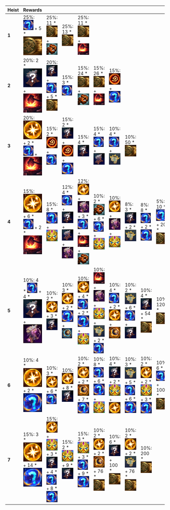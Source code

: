 | **Heist** | **Rewards**                                                                                                                                                                                |                                                                                                                                                                                                                                                                                                               |                                                                                                                                                                                                                                              |                                                                                                                                                                                                                                                                                                                                |                                                                                                                                                                                                                                                                                                                                   |                                                                                                                                                                                                                |                                                                                                                                                                                               |                                                                                                                                                                                                     |                                                                                                                        |                                                                                                                                   |
| -         | -                                                                                                                                                                                          | -                                                                                                                                                                                                                                                                                                             | -                                                                                                                                                                                                                                            | -                                                                                                                                                                                                                                                                                                                              | -                                                                                                                                                                                                                                                                                                                                 | -                                                                                                                                                                                                              | -                                                                                                                                                                                             | -                                                                                                                                                                                                   | -                                                                                                                      | -                                                                                                                                 |
| **1**     | 25%: ![Component](../../tftspecs/icon/rewards/Component.jpg) + 5 * ![Gold](../../tftspecs/icon/rewards/Gold.png)                                                                           | 25%: 11 * ![Gold](../../tftspecs/icon/rewards/Gold.png) + ![MagneticRemover](../../tftspecs/icon/rewards/MagneticRemover.png)                                                                                                                                                                                 | 25%: 13 * ![Gold](../../tftspecs/icon/rewards/Gold.png)                                                                                                                                                                                      | 25%: 11 * ![Gold](../../tftspecs/icon/rewards/Gold.png) + ![Reforger](../../tftspecs/icon/rewards/Reforger.png)                                                                                                                                                                                                                |                                                                                                                                                                                                                                                                                                                                   |                                                                                                                                                                                                                |                                                                                                                                                                                               |                                                                                                                                                                                                     |                                                                                                                        |                                                                                                                                   |
| **2**     | 20%: 2 * ![Item](../../tftspecs/icon/rewards/Item.png) + ![Reforger](../../tftspecs/icon/rewards/Reforger.png)                                                                             | 20%: ![Item](../../tftspecs/icon/rewards/Item.png) + ![Component](../../tftspecs/icon/rewards/Component.jpg) + 5 * ![Gold](../../tftspecs/icon/rewards/Gold.png)                                                                                                                                              | 15%: 3 * ![Component](../../tftspecs/icon/rewards/Component.jpg)                                                                                                                                                                             | 15%: 24 * ![Gold](../../tftspecs/icon/rewards/Gold.png) + ![MagneticRemover](../../tftspecs/icon/rewards/MagneticRemover.png)                                                                                                                                                                                                  | 15%: 26 * ![Gold](../../tftspecs/icon/rewards/Gold.png) + ![Reforger](../../tftspecs/icon/rewards/Reforger.png)                                                                                                                                                                                                                   | 15%: ![Artifact](../../tftspecs/icon/rewards/Artifact.png) + ![Orbs](../../tftspecs/icon/rewards/Orbs.png)                                                                                                     |                                                                                                                                                                                               |                                                                                                                                                                                                     |                                                                                                                        |                                                                                                                                   |
| **3**     | 20%: ![RadiantItem](../../tftspecs/icon/rewards/RadiantItem.png) + 2 * ![Component](../../tftspecs/icon/rewards/Component.jpg) + ![Reforger](../../tftspecs/icon/rewards/Reforger.png)     | 15%: 2 * ![Artifact](../../tftspecs/icon/rewards/Artifact.png) + ![Component](../../tftspecs/icon/rewards/Component.jpg)                                                                                                                                                                                      | 15%: 2 * ![Item](../../tftspecs/icon/rewards/Item.png) + ![Artifact](../../tftspecs/icon/rewards/Artifact.png) + ![Orbs](../../tftspecs/icon/rewards/Orbs.png)                                                                               | 15%: 4 * ![Item](../../tftspecs/icon/rewards/Item.png)                                                                                                                                                                                                                                                                         | 15%: 4 * ![Component](../../tftspecs/icon/rewards/Component.jpg) + ![ItemAnvil](../../tftspecs/icon/rewards/ItemAnvil.png)                                                                                                                                                                                                        | 10%: 4 * ![Component](../../tftspecs/icon/rewards/Component.jpg) + ![TomeofTraits](../../tftspecs/icon/rewards/TomeofTraits.png)                                                                               | 10%: 50 * ![Gold](../../tftspecs/icon/rewards/Gold.png)                                                                                                                                       |                                                                                                                                                                                                     |                                                                                                                        |                                                                                                                                   |
| **4**     | 15%: ![RadiantItem](../../tftspecs/icon/rewards/RadiantItem.png) + 6 * ![Component](../../tftspecs/icon/rewards/Component.jpg) + 2 * ![Reforger](../../tftspecs/icon/rewards/Reforger.png) | 15%: 8 * ![Orbs](../../tftspecs/icon/rewards/Orbs.png) + ![TacticiansCrown](../../tftitems/icon/set8/Crown/ForceofNature.png)                                                                                                                                                                                 | 12%: 4 * ![Component](../../tftspecs/icon/rewards/Component.jpg) + ![Item](../../tftspecs/icon/rewards/Item.png) + ![ItemAnvil](../../tftspecs/icon/rewards/ItemAnvil.png) + ![ArtifactAnvil](../../tftspecs/icon/rewards/ArtifactAnvil.png) | 12%: ![RadiantItem](../../tftspecs/icon/rewards/RadiantItem.png) + ![ArtifactAnvil](../../tftspecs/icon/rewards/ArtifactAnvil.png) + 3 * ![Component](../../tftspecs/icon/rewards/Component.jpg) + ![Reforger](../../tftspecs/icon/rewards/Reforger.png) + ![MagneticRemover](../../tftspecs/icon/rewards/MagneticRemover.png) | 10%: 2 * ![MagneticRemover](../../tftspecs/icon/rewards/MagneticRemover.png) + 6 * ![Component](../../tftspecs/icon/rewards/Component.jpg) + ![TacticiansCrown](../../tftitems/icon/set8/Crown/ForceofNature.png)                                                                                                                 | 10%: ![RadiantItem](../../tftspecs/icon/rewards/RadiantItem.png) + ![ArtifactAnvil](../../tftspecs/icon/rewards/ArtifactAnvil.png) + ![TacticiansCrown](../../tftitems/icon/set8/Crown/ForceofNature.png)      | 8%: 3 * ![Item](../../tftspecs/icon/rewards/Item.png) + 2 * ![TomeofTraits](../../tftspecs/icon/rewards/TomeofTraits.png)                                                                     | 8%: 8 * ![Component](../../tftspecs/icon/rewards/Component.jpg) + 2 * ![Orbs](../../tftspecs/icon/rewards/Orbs.png)                                                                                 | 5%: 10 * ![Orbs](../../tftspecs/icon/rewards/Orbs.png) + 20 * ![Gold](../../tftspecs/icon/rewards/Gold.png)            | 5%: 84 * ![Gold](../../tftspecs/icon/rewards/Gold.png)                                                                            |
| **5**     | 10%: 4 * ![Component](../../tftspecs/icon/rewards/Component.jpg) + 4 * ![Item](../../tftspecs/icon/rewards/Item.png) + ![ArtifactAnvil](../../tftspecs/icon/rewards/ArtifactAnvil.png)     | 10%: 2 * ![RadiantItem](../../tftspecs/icon/rewards/RadiantItem.png) + 3 * ![Item](../../tftspecs/icon/rewards/Item.png)                                                                                                                                                                                      | 10%: 3 * ![RadiantItem](../../tftspecs/icon/rewards/RadiantItem.png) + 2 * ![Orbs](../../tftspecs/icon/rewards/Orbs.png) + ![LesserChampionDuplicator](../../tftspecs/icon/rewards/LesserChampionDuplicator.png)                             | 10%: ![RadiantItem](../../tftspecs/icon/rewards/RadiantItem.png) + 4 * ![Component](../../tftspecs/icon/rewards/Component.jpg) + 2 * ![Orbs](../../tftspecs/icon/rewards/Orbs.png) + ![TacticiansCrown](../../tftitems/icon/set8/Crown/ForceofNature.png)                                                                      | 10%: ![Reforger](../../tftspecs/icon/rewards/Reforger.png) + ![ArtifactAnvil](../../tftspecs/icon/rewards/ArtifactAnvil.png) + ![TacticiansCrown](../../tftitems/icon/set8/Crown/ForceofNature.png) + ![TomeofTraits](../../tftspecs/icon/rewards/TomeofTraits.png) + 2 * ![Component](../../tftspecs/icon/rewards/Component.jpg) | 10%: 4 * ![Component](../../tftspecs/icon/rewards/Component.jpg) + 2 * ![RadiantItem](../../tftspecs/icon/rewards/RadiantItem.png) + ![ChampionDuplicator](../../tftspecs/icon/rewards/ChampionDuplicator.png) | 10%: 2 * ![TomeofTraits](../../tftspecs/icon/rewards/TomeofTraits.png) + 6 * ![Component](../../tftspecs/icon/rewards/Component.jpg) + ![Item](../../tftspecs/icon/rewards/Item.png)          | 10%: 4 * ![Item](../../tftspecs/icon/rewards/Item.png) + 54 * ![Gold](../../tftspecs/icon/rewards/Gold.png)                                                                                         | 10%: 120 * ![Gold](../../tftspecs/icon/rewards/Gold.png)                                                               | 10%: 6 * ![Orbs](../../tftspecs/icon/rewards/Orbs.png) + 2 * ![TacticiansCrown](../../tftitems/icon/set8/Crown/ForceofNature.png) |
| **6**     | 10%: 4 * ![RadiantItem](../../tftspecs/icon/rewards/RadiantItem.png) + 2 * ![Orbs](../../tftspecs/icon/rewards/Orbs.png)                                                                   | 10%: 3 * ![RadiantItem](../../tftspecs/icon/rewards/RadiantItem.png) + 6 * ![Component](../../tftspecs/icon/rewards/Component.jpg)                                                                                                                                                                            | 10%: ![RadiantItem](../../tftspecs/icon/rewards/RadiantItem.png) + 8 * ![Item](../../tftspecs/icon/rewards/Item.png)                                                                                                                         | 10%: 2 * ![RadiantItem](../../tftspecs/icon/rewards/RadiantItem.png) + 2 * ![ChampionDuplicator](../../tftspecs/icon/rewards/ChampionDuplicator.png) + 7 * ![Orbs](../../tftspecs/icon/rewards/Orbs.png)                                                                                                                       | 10%: 8 * ![Component](../../tftspecs/icon/rewards/Component.jpg) + 6 * ![Orbs](../../tftspecs/icon/rewards/Orbs.png) + ![TacticiansCrown](../../tftitems/icon/set8/Crown/ForceofNature.png)                                                                                                                                       | 10%: 4 * ![Item](../../tftspecs/icon/rewards/Item.png) + 2 * ![TacticiansCrown](../../tftitems/icon/set8/Crown/ForceofNature.png) + ![RadiantItem](../../tftspecs/icon/rewards/RadiantItem.png)                | 10%: 3 * ![TomeofTraits](../../tftspecs/icon/rewards/TomeofTraits.png) + 5 * ![Component](../../tftspecs/icon/rewards/Component.jpg) + 6 * ![Orbs](../../tftspecs/icon/rewards/Orbs.png)      | 10%: 2 * ![RadiantItem](../../tftspecs/icon/rewards/RadiantItem.png) + 2 * ![TacticiansCrown](../../tftitems/icon/set8/Crown/ForceofNature.png) + 3 * ![Orbs](../../tftspecs/icon/rewards/Orbs.png) | 10%: 6 * ![Component](../../tftspecs/icon/rewards/Component.jpg) + 100 * ![Gold](../../tftspecs/icon/rewards/Gold.png) | 10%: 150 * ![Gold](../../tftspecs/icon/rewards/Gold.png)                                                                          |
| **7**     | 15%: 3 * ![RadiantItem](../../tftspecs/icon/rewards/RadiantItem.png) + 14 * ![Orbs](../../tftspecs/icon/rewards/Orbs.png)                                                                  | 15%: ![RadiantItem](../../tftspecs/icon/rewards/RadiantItem.png) + ![TacticiansCrown](../../tftitems/icon/set8/Crown/ForceofNature.png) + 3 * ![Item](../../tftspecs/icon/rewards/Item.png) + 4 * ![Component](../../tftspecs/icon/rewards/Component.jpg) + 8 * ![Orbs](../../tftspecs/icon/rewards/Orbs.png) | 15%: 2 * ![TacticiansCrown](../../tftitems/icon/set8/Crown/ForceofNature.png) + 9 * ![Item](../../tftspecs/icon/rewards/Item.png)                                                                                                            | 15%: 3 * ![TacticiansCrown](../../tftitems/icon/set8/Crown/ForceofNature.png) + 3 * ![Component](../../tftspecs/icon/rewards/Component.jpg) + 9 * ![Orbs](../../tftspecs/icon/rewards/Orbs.png)                                                                                                                                | 10%: 2 * ![RadiantItem](../../tftspecs/icon/rewards/RadiantItem.png) + 2 * ![ChampionDuplicator](../../tftspecs/icon/rewards/ChampionDuplicator.png) + 76 * ![Gold](../../tftspecs/icon/rewards/Gold.png)                                                                                                                         | 10%: 6 * ![Item](../../tftspecs/icon/rewards/Item.png) + 100 * ![Gold](../../tftspecs/icon/rewards/Gold.png)                                                                                                   | 10%: 2 * ![RadiantItem](../../tftspecs/icon/rewards/RadiantItem.png) + 2 * ![TomeofTraits](../../tftspecs/icon/rewards/TomeofTraits.png) + 76 * ![Gold](../../tftspecs/icon/rewards/Gold.png) | 10%: 200 * ![Gold](../../tftspecs/icon/rewards/Gold.png)                                                                                                                                            |                                                                                                                        |                                                                                                                                   |
